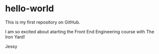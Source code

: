 # hello-world

This is my first repository on GitHub. 

I am so excited about atarting the Front End Engineering course with The Iron Yard!

Jessy
